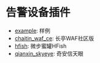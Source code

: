 # 告警设备插件

* [example](./example): 样例
* [chaitin_waf_ce](./chaitin_waf_ce): 长亭WAF社区版
* [hfish](./threatbook_hfish): 微步蜜罐HFish
* [qianxin_skyeye](./qianxin_skyeye): 奇安信天眼
